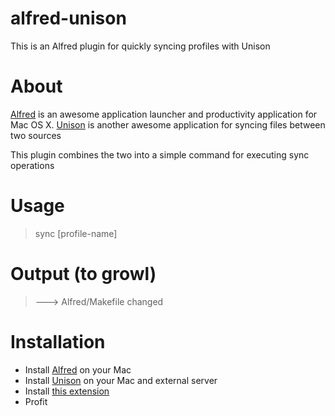 alfred-unison
=============

This is an Alfred plugin for quickly syncing profiles with Unison

# About #

[Alfred](http://www.alfredapp.com/) is an awesome application launcher and productivity application for Mac OS X.
[Unison](http://www.cis.upenn.edu/~bcpierce/unison/index.html) is another awesome application for syncing files between two sources

This plugin combines the two into a simple command for executing sync operations 

# Usage #
> sync [profile-name]

# Output (to growl) #
> ---> Alfred/Makefile changed

# Installation #
- Install [Alfred](http://www.alfredapp.com/) on your Mac
- Install [Unison](http://www.cis.upenn.edu/~bcpierce/unison/index.html) on your Mac and external server
- Install [this extension](https://github.com/downloads/stjohnjohnson/alfred-unison/Unison%20Sync.alfredextension)
- Profit
